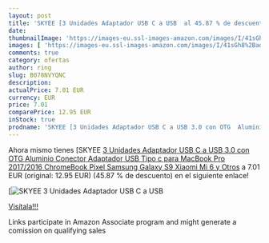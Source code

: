 ```yaml
---
layout: post
title: 'SKYEE [3 Unidades Adaptador USB C a USB  al 45.87 % de descuento'
date: 
thumbnailImage: 'https://images-eu.ssl-images-amazon.com/images/I/41sGh8%2BadCL._SL200_.jpg'
images: [ 'https://images-eu.ssl-images-amazon.com/images/I/41sGh8%2BadCL._SL200_.jpg' ]
comments: true
category: ofertas
author: ring
slug: B078NVYQNC
description:
actualPrice: 7.01 EUR
currency: EUR
price: 7.01
comparePrice: 12.95 EUR
inStock: true
prodname: 'SKYEE [3 Unidades Adaptador USB C a USB 3.0 con OTG  Aluminio Conector Adaptador USB Tipo c para MacBook Pro 2017/2016  ChromeBook Pixel  Samsung Galaxy S9  Xiaomi Mi 6 y Otros'
---
```


Ahora mismo tienes [SKYEE [3 Unidades Adaptador USB C a USB 3.0 con OTG  Aluminio Conector Adaptador USB Tipo c para MacBook Pro 2017/2016  ChromeBook Pixel  Samsung Galaxy S9  Xiaomi Mi 6 y Otros](https://www.amazon.es/dp/B078NVYQNC/?tag=tolees-21) a 7.01 EUR (original: 12.95 EUR) (45.87 %  de descuento) en el siguiente enlace!

[![SKYEE [3 Unidades Adaptador USB C a USB ](https://images-eu.ssl-images-amazon.com/images/I/41sGh8%2BadCL._SL200_.jpg)](https://www.amazon.es/dp/B078NVYQNC/?tag=tolees-21)

[Visítala!!!](https://www.amazon.es/dp/B078NVYQNC/?tag=tolees-21)

Links participate in Amazon Associate program and might generate a comission on qualifying sales
